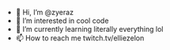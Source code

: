 - 👋 Hi, I’m @zyeraz
- 👀 I’m interested in cool code
- 🌱 I’m currently learning literally everything lol
- 📫 How to reach me twitch.tv/elliezelon

<!---
EllieZelon/EllieZelon is a ✨ special ✨ repository because its `README.md` (this file) appears on your GitHub profile.
You can click the Preview link to take a look at your changes.
--->
